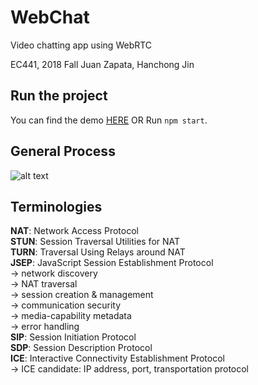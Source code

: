 # WebChat

Video chatting app using WebRTC

EC441, 2018 Fall
Juan Zapata, Hanchong Jin

## Run the project

You can find the demo [HERE](https://webchat441.herokuapp.com)
OR
Run `npm start`.

## General Process

![alt text](https://vietcanho.files.wordpress.com/2017/07/webrtc-peers.png?w=377&h=390)

## Terminologies

**NAT**: Network Access Protocol  
**STUN**: Session Traversal Utilities for NAT  
**TURN**: Traversal Using Relays around NAT  
**JSEP**: JavaScript Session Establishment Protocol  
      -> network discovery  
      -> NAT traversal  
      -> session creation & management  
      -> communication security  
      -> media-capability metadata  
      -> error handling  
**SIP**: Session Initiation Protocol  
**SDP**: Session Description Protocol  
**ICE**: Interactive Connectivity Establishment Protocol  
      -> ICE candidate: IP address, port, transportation protocol  
